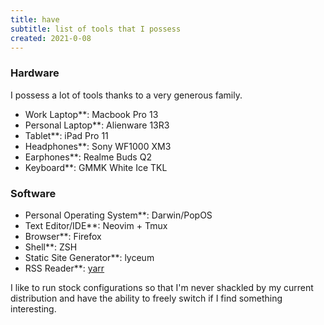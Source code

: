 ```yaml
---
title: have
subtitle: list of tools that I possess
created: 2021-0-08
---
```


### Hardware

I possess a lot of tools thanks to a very generous family.

- Work Laptop**: Macbook Pro 13
- Personal Laptop**: Alienware 13R3
- Tablet**: iPad Pro 11
- Headphones**: Sony WF1000 XM3
- Earphones**: Realme Buds Q2
- Keyboard**: GMMK White Ice TKL

### Software

- Personal Operating System**: Darwin/PopOS
- Text Editor/IDE**: Neovim + Tmux
- Browser**: Firefox
- Shell**: ZSH
- Static Site Generator**: lyceum
- RSS Reader**: [yarr](https://github.com/nkanaev/yarr)

I like to run stock configurations so that I'm never shackled by my current distribution and have the ability to freely switch if I find something interesting.
